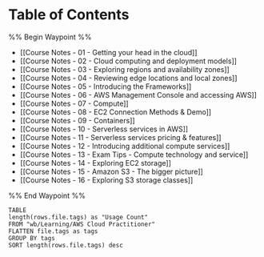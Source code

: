 # Table of Contents
%% Begin Waypoint %%
- [[Course Notes - 01 - Getting your head in the cloud]]
- [[Course Notes - 02 - Cloud computing and deployment models]]
- [[Course Notes - 03 - Exploring regions and availability zones]]
- [[Course Notes - 04 - Reviewing edge locations and local zones]]
- [[Course Notes - 05 - Introducing the Frameworks]]
- [[Course Notes - 06 - AWS Management Console and accessing AWS]]
- [[Course Notes - 07 - Compute]]
- [[Course Notes - 08 - EC2 Connection Methods & Demo]]
- [[Course Notes - 09 - Containers]]
- [[Course Notes - 10 - Serverless services in AWS]]
- [[Course Notes - 11 - Serverless services pricing & features]]
- [[Course Notes - 12 - Introducing additional compute services]]
- [[Course Notes - 13 - Exam Tips - Compute technology and service]]
- [[Course Notes - 14 - Exploring EC2 storage]]
- [[Course Notes - 15 - Amazon S3 - The bigger picture]]
- [[Course Notes - 16 - Exploring S3 storage classes]]

%% End Waypoint %%

```dataview
TABLE 
length(rows.file.tags) as "Usage Count"
FROM "wb/Learning/AWS Cloud Practitioner"
FLATTEN file.tags as tags
GROUP BY tags
SORT length(rows.file.tags) desc
```
